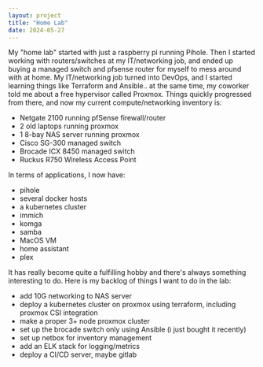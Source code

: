 ```yaml
---
layout: project
title: "Home Lab"
date: 2024-05-27
---
```


My "home lab" started with just a raspberry pi running Pihole. Then I started working with routers/switches at my IT/networking job, and ended up buying a managed switch and pfsense router for myself to mess around with at home. My IT/networking job turned into DevOps, and I started learning things like Terraform and Ansible.. at the same time, my coworker told me about a free hypervisor called Proxmox. Things quickly progressed from there, and now my current compute/networking inventory is:

- Netgate 2100 running pfSense firewall/router
- 2 old laptops running proxmox
- 1 8-bay NAS server running proxmox
- Cisco SG-300 managed switch
- Brocade ICX 8450 managed switch
- Ruckus R750 Wireless Access Point

In terms of applications, I now have:

- pihole
- several docker hosts
- a kubernetes cluster
- immich
- komga
- samba
- MacOS VM
- home assistant
- plex

It has really become quite a fulfilling hobby and there's always something interesting to do. Here is my backlog of things I want to do in the lab:

- add 10G networking to NAS server
- deploy a kubernetes cluster on proxmox using terraform, including proxmox CSI integration
- make a proper 3+ node proxmox cluster
- set up the brocade switch only using Ansible (i just bought it recently)
- set up netbox for inventory management
- add an ELK stack for logging/metrics
- deploy a CI/CD server, maybe gitlab
